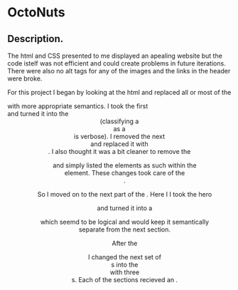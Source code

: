 # OctoNuts
## Description.
The html and CSS presented to me displayed an apealing website but the code istelf was not efficient and could create problems in future iterations.  There were also no alt tags for any of the images and the links in the header were broke. 

For this project I began by looking at the html and replaced all or most of the <div> with more appropriate semantics. I took the first <div> and turned it into the <header> (classifying a <div> as a <header> is verbose). I removed the next <div> and replaced it with <nav>. I also thought it was a bit cleaner to remove the <ul> and simply listed the <a> elements as such within the <nav> element. These changes took care of the <header>. 

So I moved on to the next part of the <body>. Here I I took the hero <div> and turned it into a <figure> which seemd to be logical and would keep it semantically separate from the next section. 

After the <figure> I changed the next set of <div>s into the <main> with three <section>s. Each of the sections recieved an <id>.
